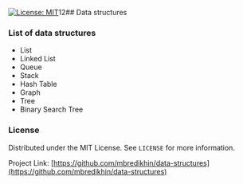 [![License: MIT](https://img.shields.io/badge/License-MIT-yellow.svg)](https://opensource.org/licenses/MIT)12## Data structures

### List of data structures

- List
- Linked List
- Queue
- Stack
- Hash Table
- Graph
- Tree
- Binary Search Tree

### License

Distributed under the MIT License. See `LICENSE` for more information.

Project Link: [https://github.com/mbredikhin/data-structures](https://github.com/mbredikhin/data-structures)
